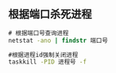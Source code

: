 ## 根据端口杀死进程

[参考资料]:https://blog.csdn.net/Andi_c/article/details/80926133



```bat
# 根据端口号查询进程
netstat -ano | findstr 端口号

#根据进程id强制关闭进程
taskkill -PID 进程号 -f
```

